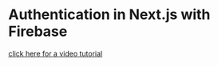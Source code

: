 # Authentication in Next.js with Firebase

[click here for a video tutorial](https://www.youtube.com/watch?v=ZmpO65DhRN0)
